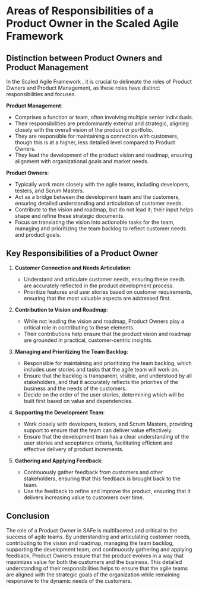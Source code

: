 # Areas of Responsibilities of a Product Owner in the Scaled Agile Framework 

## Distinction between Product Owners and Product Management

In the Scaled Agile Framework , it is crucial to delineate the roles of Product Owners and Product Management, as these roles have distinct responsibilities and focuses.

**Product Management**:

- Comprises a function or team, often involving multiple senior individuals.
- Their responsibilities are predominantly external and strategic, aligning closely with the overall vision of the product or portfolio.
- They are responsible for maintaining a connection with customers, though this is at a higher, less detailed level compared to Product Owners.
- They lead the development of the product vision and roadmap, ensuring alignment with organizational goals and market needs.

**Product Owners**:

- Typically work more closely with the agile teams, including developers, testers, and Scrum Masters.
- Act as a bridge between the development team and the customers, ensuring detailed understanding and articulation of customer needs.
- Contribute to the vision and roadmap, but do not lead it; their input helps shape and refine these strategic documents.
- Focus on translating the vision into actionable tasks for the team, managing and prioritizing the team backlog to reflect customer needs and product goals.

## Key Responsibilities of a Product Owner

1. **Customer Connection and Needs Articulation**:
    - Understand and articulate customer needs, ensuring these needs are accurately reflected in the product development process.
    - Prioritize features and user stories based on customer requirements, ensuring that the most valuable aspects are addressed first.

2. **Contribution to Vision and Roadmap**:
    - While not leading the vision and roadmap, Product Owners play a critical role in contributing to these elements.
    - Their contributions help ensure that the product vision and roadmap are grounded in practical, customer-centric insights.

3. **Managing and Prioritizing the Team Backlog**:
    - Responsible for maintaining and prioritizing the team backlog, which includes user stories and tasks that the agile team will work on.
    - Ensure that the backlog is transparent, visible, and understood by all stakeholders, and that it accurately reflects the priorities of the business and the needs of the customers.
    - Decide on the order of the user stories, determining which will be built first based on value and dependencies.

4. **Supporting the Development Team**:
    - Work closely with developers, testers, and Scrum Masters, providing support to ensure that the team can deliver value effectively.
    - Ensure that the development team has a clear understanding of the user stories and acceptance criteria, facilitating efficient and effective delivery of product increments.

5. **Gathering and Applying Feedback**:
    - Continuously gather feedback from customers and other stakeholders, ensuring that this feedback is brought back to the team.
    - Use the feedback to refine and improve the product, ensuring that it delivers increasing value to customers over time.

## Conclusion

The role of a Product Owner in SAFe is multifaceted and critical to the success of agile teams. By understanding and articulating customer needs, contributing to the vision and roadmap, managing the team backlog, supporting the development team, and continuously gathering and applying feedback, Product Owners ensure that the product evolves in a way that maximizes value for both the customers and the business. This detailed understanding of their responsibilities helps to ensure that the agile teams are aligned with the strategic goals of the organization while remaining responsive to the dynamic needs of the customers.
